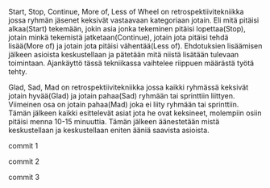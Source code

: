 Start, Stop, Continue, More of, Less of Wheel on retrospektiivitekniikka jossa ryhmän jäsenet keksivät vastaavaan kategoriaan jotain. Eli mitä pitäisi alkaa(Start) tekemään, jokin asia jonka tekeminen pitäisi lopettaa(Stop), jotain minkä tekemistä jatketaan(Continue), jotain jota pitäisi tehdä lisää(More of) ja jotain jota pitäisi vähentää(Less of). Ehdotuksien lisäämisen jälkeen asioista keskustellaan ja pätetään mitä niistä lisätään tulevaan toimintaan. Ajankäyttö tässä tekniikassa vaihtelee riippuen määrästä työtä tehty.

Glad, Sad, Mad on retrospektiivitekniikka jossa kaikki ryhmässä keksivät jotain hyvää(Glad) ja jotain pahaa(Sad) ryhmään tai sprinttiin liittyen. Viimeinen osa on jotain pahaa(Mad) joka ei liity ryhmään tai sprinttiin. Tämän jälkeen kaikki esittelevät asiat jota he ovat keksineet, molempiin osiin pitäisi menna 10-15 minuuttia. Tämän jälkeen äänestetään mistä keskustellaan ja keskustellaan eniten ääniä saavista asioista.

commit 1

commit 2

commit 3